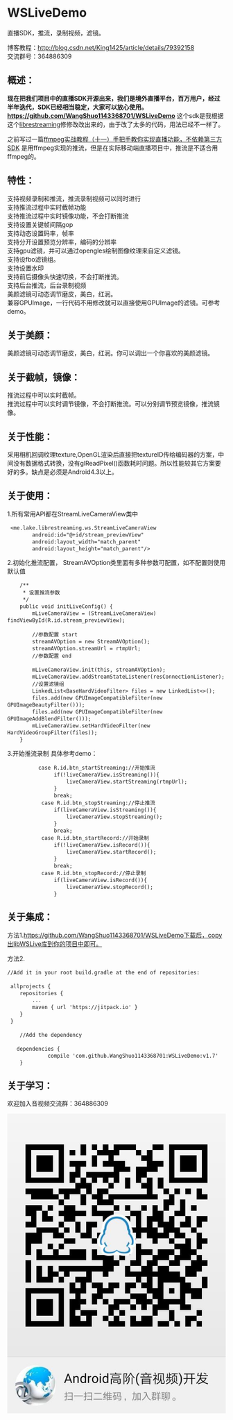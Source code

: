 # WSLiveDemo
直播SDK，推流，录制视频，滤镜。

博客教程：http://blog.csdn.net/King1425/article/details/79392158<br/>
交流群号：364886309 

概述：
---
**现在把我们项目中的直播SDK开源出来，我们是境外直播平台，百万用户，经过半年迭代，SDK已经相当稳定，大家可以放心使用。https://github.com/WangShuo1143368701/WSLiveDemo**
这个sdk是我根据这个[librestreaming](https://github.com/lakeinchina/librestreaming)修修改改出来的，由于改了太多的代码，用法已经不一样了。

之前写过一篇[ffmpeg实战教程（十一）手把手教你实现直播功能，不依赖第三方SDK](http://blog.csdn.net/king1425/article/details/72560673)
是用ffmpeg实现的推流，但是在实际移动端直播项目中，推流是不适合用ffmpeg的。

特性：
--
支持视频录制和推流，推流录制视频可以同时进行<br/>
支持推流过程中实时截帧功能<br/>
支持推流过程中实时镜像功能，不会打断推流<br/>
支持设置关键帧间隔gop<br/>
支持动态设置码率，帧率<br/>
支持分开设置预览分辨率，编码的分辨率<br/>
支持gpu滤镜，并可以通过opengles绘制图像纹理来自定义滤镜。<br/>
支持设fbo滤镜组。<br/>
支持设置水印<br/>
支持前后摄像头快速切换，不会打断推流。<br/>
支持后台推流，后台录制视频<br/>
美颜滤镜可动态调节磨皮，美白，红润。<br/>
兼容GPUImage，一行代码不用修改就可以直接使用GPUImage的滤镜。可参考demo。<br/>

关于美颜：
----
美颜滤镜可动态调节磨皮，美白，红润。你可以调出一个你喜欢的美颜滤镜。

关于截帧，镜像：
----
推流过程中可以实时截帧。<br/>
推流过程中可以实时调节镜像，不会打断推流。可以分别调节预览镜像，推流镜像。

关于性能：
-----
采用相机回调纹理texture,OpenGL渲染后直接把textureID传给编码器的方案，中间没有数据格式转换，没有glReadPixel()函数耗时问题。所以性能较其它方案要好的多。缺点是必须是Android4.3以上。

关于使用：
-----

1.所有常用API都在StreamLiveCameraView类中

```
 <me.lake.librestreaming.ws.StreamLiveCameraView
        android:id="@+id/stream_previewView"
        android:layout_width="match_parent"
        android:layout_height="match_parent"/>
```

2.初始化推流配置， StreamAVOption类里面有多种参数可配置，如不配置则使用默认值

```
    /**
     * 设置推流参数
     */
    public void initLiveConfig() {
        mLiveCameraView = (StreamLiveCameraView) findViewById(R.id.stream_previewView);

        //参数配置 start   
        streamAVOption = new StreamAVOption();
        streamAVOption.streamUrl = rtmpUrl;
        //参数配置 end

        mLiveCameraView.init(this, streamAVOption);
        mLiveCameraView.addStreamStateListener(resConnectionListener);
        //设置滤镜组
        LinkedList<BaseHardVideoFilter> files = new LinkedList<>();
        files.add(new GPUImageCompatibleFilter(new GPUImageBeautyFilter()));
        files.add(new GPUImageCompatibleFilter(new GPUImageAddBlendFilter()));
        mLiveCameraView.setHardVideoFilter(new HardVideoGroupFilter(files));
    }
```
3.开始推流录制 具体参考demo：

```
          case R.id.btn_startStreaming://开始推流
               if(!liveCameraView.isStreaming()){
                   liveCameraView.startStreaming(rtmpUrl);
               }
               break;
           case R.id.btn_stopStreaming://停止推流
               if(liveCameraView.isStreaming()){
                   liveCameraView.stopStreaming();
               }
               break;
           case R.id.btn_startRecord://开始录制
               if(!liveCameraView.isRecord()){ 
                   liveCameraView.startRecord();
               }
               break;
           case R.id.btn_stopRecord://停止录制
               if(liveCameraView.isRecord()){
                   liveCameraView.stopRecord();                
               }
```

关于集成：
-----
方法1.https://github.com/WangShuo1143368701/WSLiveDemo下载后，copy出libWSLive库到你的项目中即可。

方法2.

```
//Add it in your root build.gradle at the end of repositories:
 
 allprojects {
	repositories {
		...
		maven { url 'https://jitpack.io' }
	}
 }

    //Add the dependency

   dependencies {
	         compile 'com.github.WangShuo1143368701:WSLiveDemo:v1.7'
	}

```

关于学习：
-----
欢迎加入音视频交流群：364886309

![扫描进群交流](https://github.com/WangShuo1143368701/VideoView-master/blob/master/app/src/main/image/qrcode_1539918712343.jpg)






